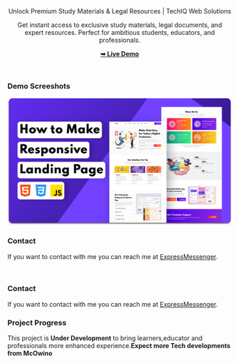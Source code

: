 <div align="center"

  
  <h2 align="center">Unlock Premium Study Materials & Legal Resources | TechIQ Web Solutions</h2>

Get instant access to exclusive study materials, legal documents, and expert resources. Perfect for ambitious students, educators, and professionals.

  <a href="#"><strong>➥ Live Demo</strong></a>

</div>

<br />

### Demo Screeshots

![Techx Desktop Demo](./readme-images/desktop.png "Desktop Demo")



### Contact

If you want to contact with me you can reach me at [ExpressMessenger](https://mcowino20.github.io/EduTech_Insights/features/ExpressMessenger/app).


<br />


### Contact

If you want to contact with me you can reach me at [ExpressMessenger](https://mcowino20.github.io/EduTech_Insights/features/ExpressMessenger/app).

### Project Progress 

This project is **Under Development** to bring learners,educator and professionals more enhanced experience.**Expect more Tech developments from McOwino**
